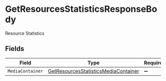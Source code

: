 # GetResourcesStatisticsResponseBody

Resource Statistics


## Fields

| Field                                                                                                 | Type                                                                                                  | Required                                                                                              | Description                                                                                           |
| ----------------------------------------------------------------------------------------------------- | ----------------------------------------------------------------------------------------------------- | ----------------------------------------------------------------------------------------------------- | ----------------------------------------------------------------------------------------------------- |
| `MediaContainer`                                                                                      | [GetResourcesStatisticsMediaContainer](../../Models/Requests/GetResourcesStatisticsMediaContainer.md) | :heavy_minus_sign:                                                                                    | N/A                                                                                                   |